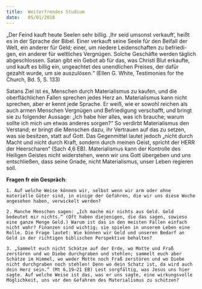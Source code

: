 ```yaml
---
title:  Weiterfrendes Studium
date:   05/01/2018
---
```


„Der Feind kauft heute Seelen sehr billig. ‚Ihr seid umsonst verkauft‘, heißt es in der Sprache der Bibel. Einer verkauft seine Seele für den Beifall der Welt, ein anderer für Geld; einer, um niedere Leidenschaften zu befriedi-gen, ein anderer für weltliches Vergnügen. Solche Geschäfte werden täglich abgeschlossen. Satan gibt ein Gebot ab für das, was Christi Blut erkaufte, und kauft es billig ein, ungeachtet des unendlichen Preises, der dafür gezahlt wurde, um sie auszulösen.“ (Ellen G. White, Testimonies for the Church, Bd. 5, S. 133) 

Satans Ziel ist es, Menschen durch Materialismus zu kaufen, und die oberflächlichen Fallen sprechen jedes Herz an. Materialismus kann nicht sprechen, aber er kennt jede Sprache. Er weiß, wie er sowohl reichen als auch armen Menschen Vergnügen und Befriedigung verschafft, und bringt sie zu folgender Aussage: „Ich habe hier alles, was ich brauche; warum sollte ich mich um etwas anderes sorgen?“ So verdirbt Materialismus den Verstand; er bringt die Menschen dazu, ihr Vertrauen auf das zu setzen, was sie besitzen, statt auf Gott. Das Gegenmittel lautet jedoch „nicht durch Macht und nicht durch Kraft, sondern durch meinen Geist, spricht der HERR der Heerscharen“ (Sach 4,6 EB). Materialismus kann der Kontrolle des Heiligen Geistes nicht widerstehen, wenn wir uns Gott übergeben und uns entschließen, dass seine Gnade, nicht Materialismus, unser Leben regieren soll. 

**Fragen fr ein Gespräch**: 

`1. Auf welche Weise können wir, selbst wenn wir arm oder ohne materielle Güter sind, in einige der Gefahren, die wir uns diese Woche angesehen haben, verwickelt werden?` 

`2. Manche Menschen sagen: „Ich mache mir nichts aus Geld. Geld bedeutet mir nichts.“ (Oft haben diejenigen, die das sagen, sowieso eine ganze Menge Geld.) Warum ist das in den meisten Fällen einfach nicht wahr? Finanzen sind wichtig; sie spielen in unserem Leben eine Rolle. Die Frage lautet: Wie können wir Geld und unseren Bedarf an Geld in der richtigen biblischen Perspektive behalten?` 

`3. „Sammelt euch nicht Schätze auf der Erde, wo Motte und Fraß zerstören und wo Diebe durchgraben und stehlen; sammelt euch aber Schätze im Himmel, wo weder Motte noch Fraß zerstören und wo Diebe nicht durchgraben noch stehlen! Denn wo dein Schatz ist, da wird auch dein Herz sein.“ (Mt 6,19–21 EB) Lest sorgfältig, was Jesus uns hier sagte. Auf welche Weise ist das, was er uns sagte, eine wirkungsvolle Möglichkeit, uns vor den Gefahren des Materialismus zu schützen?`